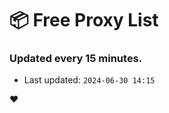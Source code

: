 # :package: Free Proxy List
### Updated every 15 minutes.

- Last updated: `2024-06-30 14:15`

:heart:
